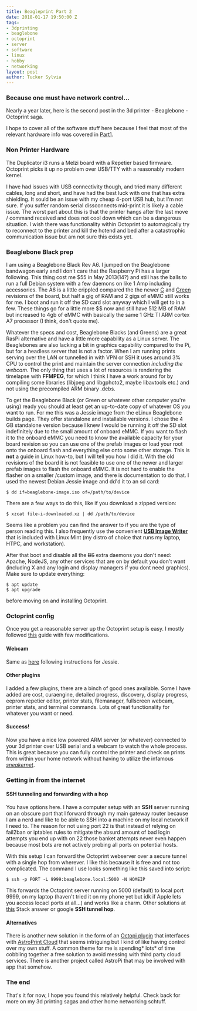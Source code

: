```yaml
---
title: Beagleprint Part 2
date: 2018-01-17 19:50:00 Z
tags:
- 3dprinting
- beaglebone
- octoprint
- server
- software
- linux
- hobby
- networking
layout: post
author: Tucker Sylvia
---
```


### Because one must have network control...

Nearly a year later, here is the second post in the 3d printer - Beaglebone - Octoprint saga.

I hope to cover all of the software stuff here because I feel that most of the relevant hardware info was covered in [Part1](/2017/02/23/beagleprint-part-1/).

### Non Printer Hardware

The Duplicator i3 runs a Melzi board with a Repetier based firmware. Octoprint picks it up no problem over USB/TTY with a reasonably modern kernel. 

I have had issues with USB connectivity though, and tried many different cables, long and short, and have had the best luck with one that has extra shielding. It sould be an issue with my cheap 4-port USB hub, but I'm not sure. If you suffer random serial dissconnects mid-print it is likely a cable issue. The worst part about this is that the printer hangs after the last move / command received and does not cool down which can be a dangerous situation. I wish there was functionality within Octoprint to automagically try to reconnect to the printer and kill the hotend and bed after a catastrophic communication issue but am not sure this exists yet. 

### Beaglebone Black prep

I am using a Beaglebone Black Rev A6. I jumped on the Beaglebone bandwagon early and I don't care that the Raspberry Pi has a larger following. This thing cost me $55 in May 2013(14?) and still has the balls to run a full Debian system with a few daemons on like 1 Amp including accessories. The A6 is a little crippled compared the the newer [C](https://www.adafruit.com/product/1996) and [Green](https://www.seeedstudio.com/SeeedStudio-BeagleBon) revisions of the board, but half a gig of RAM and 2 gigs of eMMC still works for me. I boot and run it off the SD card slot anyway which I will get to in a few. These things go for a little more $$ now and still have 512 MB of RAM but increased to 4gb of eMMC with basically the same 1 GHz TI ARM cortex A7 processor (I think, don't quote me).

Whatever the specs and cost, Beaglebone Blacks (and Greens) are a great RasPi alternative and have a little more capability as a Linux server. The Beaglebones are also lacking a bit in graphics capability compared to the Pi, but for a headless server that is not a factor. When I am running prints serving over the LAN or tunnelled in with VPN or SSH it uses around 3% CPU to control the print and maintain the server connection *including the webcam*. The only thing that uses a lot of resources is rendering the timelapse with **FFMPEG**, for which I think I have a work around for by compiling some libraries (libjpeg and libgphoto2, maybe libavtools etc.) and not using the precompiled ARM binary .debs.

To get the Beaglebone Black (or Green or whatever other computer you're using) ready you should at least get an up-to-date copy of whatever OS you want to run. For me this was a Jessie image from the eLinux Beaglebone builds page. They offer standalone and installable versions. I chose the 4 GB standalone version because I knew I would be running it off the SD slot indefinitely due to the small amount of onboard eMMC. If you want to flash it to the onboard eMMC you need to know the available capacity for your board revision so you can use one of the prefab images or load your root onto the onboard flash and everything else onto some other storage. This is **not** a guide in Linux how-to, but I will tell you how I did it. With the old revisions of the board it is not feasible to use one of the newer and larger prefab images to flash the onboard eMMC. It is not hard to enable the flasher on a smaller /custom image, and there is documentation to do that. I used the newest Debian Jessie image and dd'd it to an sd card:
~~~
$ dd if=beaglebone-image.iso of=/path/to/device
~~~
There are a few ways to do this, like if you download a zipped version:
~~~
$ xzcat file-i-downloaded.xz | dd /path/to/device
~~~
Seems like a problem you can find the answer to if you are the type of person reading this. I also frequently use the convenient [**USB Image Writer**](https://launchpad.net/usb-imagewriter) that is included with Linux Mint (my distro of choice that runs my laptop, HTPC, and workstation).

After that boot and disable all the ~~BS~~ extra daemons you don't need: Apache, NodeJS, any other services that are on by default you don't want (including X and any login and display managers if you dont need graphics). Make sure to update everything:
~~~
$ apt update
$ apt upgrade
~~~
before moving on and installing Octoprint.

### Octoprint config

Once you get a reasonable server up the Octoprint setup is easy. I mostly followed [this](https://github.com/foosel/OctoPrint/wiki/Setup-on-a-Raspberry-Pi-running-Raspbian) guide with few modifications.

#### Webcam
Same as [here](https://github.com/foosel/OctoPrint/wiki/Setup-on-a-Raspberry-Pi-running-Raspbian#webcam) following instructions for Jessie.

#### Other plugins
I added a few plugins, there are a binch of good ones available. Some I have added are cost, curaengine, detailed progress, discovery, display progress, eeprom repetier editor, printer stats, filemanager, fullscreen webcam, printer stats, and terminal commands. Lots of great functionality for whatever you want or need. 

#### Success!

Now you have a nice low powered ARM server (or whatever) connected to your 3d printer over USB serial and a webcam to watch the whole process. This is great because you can fully control the printer and  check on prints from within your home network without having to utilize the infamous [*sneakernet*](https://en.wikipedia.org/wiki/Sneakernet). 

### Getting in from the internet

#### SSH tunneling and forwarding with a hop

You have options here. I have a computer setup with an **SSH** server running on an obscure port that I forward through my main gateway router because I am a nerd and like to be able to SSH into a machine on my local network if I need to. The reason for not using port 22 is that instead of relying on fail2ban or iptables rules to mitigate the absurd amount of bad login attempts you end up with on 22 those banket attempts never even happen because most bots are not actively probing all ports on potential hosts. 

With this setup I can forward the Octoprint webserver over a secure tunnel with a single hop from wherever. I like this because it is free and not too complicated. The command I use looks something like this saved into script:
~~~
$ ssh -p PORT -L 9999:beaglebone.local:5000 -N HOMEIP
~~~
This forwards the Octoprint server running on 5000 (default) to local port 9999, on my laptop (haven't tried it on my phone yet but idk if Apple lets you access locacl ports at all...) and works like a charm. Other solutions at [this](https://superuser.com/questions/96489/an-ssh-tunnel-via-multiple-hops) Stack answer or google **SSH tunnel hop**.

#### Alternatives

There is another new solution in the form of an [Octopi plugin](https://plugins.octoprint.org/plugins/astroprint/) that interfaces with [AstroPrint Cloud](https://www.astroprint.com/products/p/astroprint-cloud) that seems intriguing but I kind of like having control over my own stuff. A common theme for me is spending* lots* of time cobbling together a free solution to avoid messing with third party cloud services. There is another project called AstroPi that may be involved with app that somehow. 

### The end

That's it for now, I hope you found this relatively helpful. Check back for more on my 3d printing sagas and other home networking schtuff.